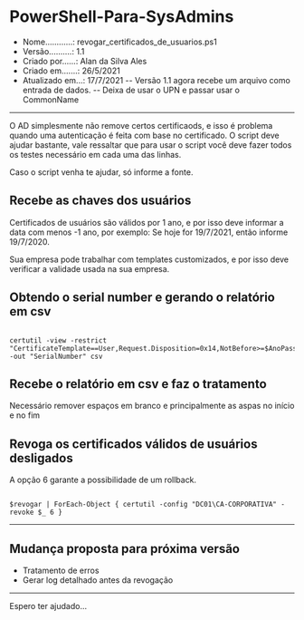 # PowerShell-Para-SysAdmins

- Nome............: revogar_certificados_de_usuarios.ps1
- Versão..........: 1.1
- Criado por......: Alan da Silva Ales
- Criado em.......: 26/5/2021
- Atualizado em...: 17/7/2021
         -- Versão 1.1 agora recebe um arquivo como entrada de dados.
         -- Deixa de usar o UPN e passar usar o CommonName

---

O AD simplesmente não remove certos certificaods, e isso é problema quando uma autenticação é feita com base no certificado.
O script deve ajudar bastante, vale ressaltar que para usar o script você deve fazer todos os testes necessário em cada uma das linhas.
 
Caso o script venha te ajudar, só informe a fonte.
 

## Recebe as chaves dos usuários

Certificados de usuários são válidos por 1 ano, e por isso deve informar a data com menos -1 ano, por exemplo:
Se hoje for 19/7/2021, então informe 19/7/2020.

Sua empresa pode trabalhar com templates customizados, e por isso deve verificar a validade usada na sua empresa.


## Obtendo o serial number e gerando o relatório em csv

```PorwerShell

certutil -view -restrict "CertificateTemplate==User,Request.Disposition=0x14,NotBefore>=$AnoPassado,CommonName=$chave" -out "SerialNumber" csv

```

## Recebe o relatório em csv e faz o tratamento

Necessário remover espaços em branco e principalmente as aspas no início e no fim

## Revoga os certificados válidos de usuários desligados

A opção 6 garante a possibilidade de um rollback.

```PorwerShell

$revogar | ForEach-Object { certutil -config "DC01\CA-CORPORATIVA" -revoke $_ 6 }

```

---

## Mudança proposta para próxima versão

- Tratamento de erros
- Gerar log detalhado antes da revogação

--- 

Espero ter ajudado...
